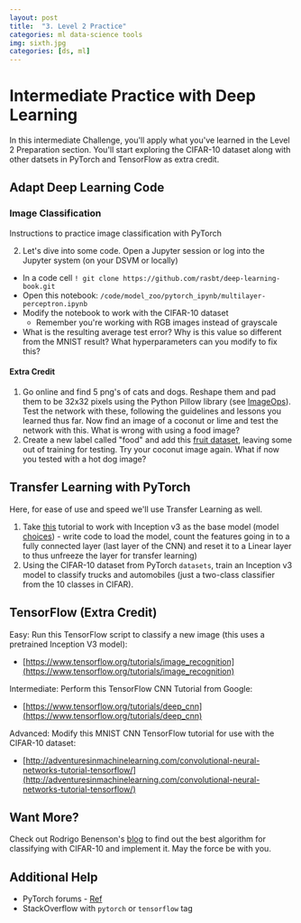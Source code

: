 ```yaml
---
layout: post
title:  "3. Level 2 Practice"
categories: ml data-science tools
img: sixth.jpg
categories: [ds, ml]
---
```


# Intermediate Practice with Deep Learning

In this intermediate Challenge, you'll apply what you've learned in the Level 2 Preparation section.  You'll start exploring the CIFAR-10 dataset along with other datsets in PyTorch and TensorFlow as extra credit.

## Adapt Deep Learning Code

### Image Classification

Instructions to practice image classification with PyTorch

2. Let's dive into some code.  Open a Jupyter session or log into the Jupyter system (on your DSVM or locally)
  - In a code cell `! git clone https://github.com/rasbt/deep-learning-book.git`
  - Open this notebook:  `/code/model_zoo/pytorch_ipynb/multilayer-perceptron.ipynb`
  - Modify the notebook to work with the CIFAR-10 dataset
    * Remember you're working with RGB images instead of grayscale
  - What is the resulting average test error?  Why is this value so different from the MNIST result?  What hyperparameters can you modify to fix this?

#### Extra Credit

1. Go online and find 5 png's of cats and dogs.  Reshape them and pad them to be 32x32 pixels using the Python Pillow library (see [ImageOps](http://pillow.readthedocs.io/en/3.1.x/reference/ImageOps.html)). Test the network with these, following the guidelines and lessons you learned thus far.  Now find an image of a coconut or lime and test the network with this.  What is wrong with using a food image?
2. Create a new label called "food" and add this [fruit dataset](http://www.vicos.si/Downloads/FIDS30), leaving some out of training for testing.  Try your coconut image again.  What if now you tested with a hot dog image?

## Transfer Learning with PyTorch

Here, for ease of use and speed we'll use Transfer Learning as well.

1. Take [this](https://pytorch.org/tutorials/beginner/transfer_learning_tutorial.html) tutorial to work with Inception v3 as the base model (model [choices](https://pytorch.org/docs/stable/torchvision/models.html)) - write code to load the model, count the features going in to a fully connected layer (last layer of the CNN) and reset it to a Linear layer to thus unfreeze the layer for transfer learning)
2.  Using the CIFAR-10 dataset from PyTorch `datasets`, train an Inception v3 model to classify trucks and automobiles (just a two-class classifier from the 10 classes in CIFAR).


## TensorFlow (Extra Credit)

Easy:  Run this TensorFlow script to classify a new image (this uses a pretrained Inception V3 model):

* [https://www.tensorflow.org/tutorials/image_recognition](https://www.tensorflow.org/tutorials/image_recognition)

Intermediate: Perform this TensorFlow CNN Tutorial from Google:

* [https://www.tensorflow.org/tutorials/deep_cnn](https://www.tensorflow.org/tutorials/deep_cnn)

Advanced:  Modify this MNIST CNN TensorFlow tutorial for use with the CIFAR-10 dataset:

* [http://adventuresinmachinelearning.com/convolutional-neural-networks-tutorial-tensorflow/](http://adventuresinmachinelearning.com/convolutional-neural-networks-tutorial-tensorflow/)

## Want More?

Check out Rodrigo Benenson's [blog](http://rodrigob.github.io/are_we_there_yet/build/classification_datasets_results.html#43494641522d3130) to find out the best algorithm for classifying with CIFAR-10 and implement it.  May the force be with you.

## Additional Help

* PyTorch forums - [Ref](https://discuss.pytorch.org/)
* StackOverflow with `pytorch` or `tensorflow` tag
